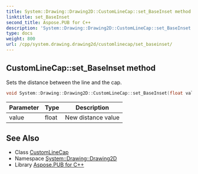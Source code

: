 ```yaml
---
title: System::Drawing::Drawing2D::CustomLineCap::set_BaseInset method
linktitle: set_BaseInset
second_title: Aspose.PUB for C++
description: 'System::Drawing::Drawing2D::CustomLineCap::set_BaseInset method. Sets the distance between the line and the cap in C++.'
type: docs
weight: 800
url: /cpp/system.drawing.drawing2d/customlinecap/set_baseinset/
---
```

## CustomLineCap::set_BaseInset method


Sets the distance between the line and the cap.

```cpp
void System::Drawing::Drawing2D::CustomLineCap::set_BaseInset(float value)
```


| Parameter | Type | Description |
| --- | --- | --- |
| value | float | New distance value |

## See Also

* Class [CustomLineCap](../)
* Namespace [System::Drawing::Drawing2D](../../)
* Library [Aspose.PUB for C++](../../../)
